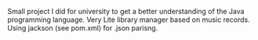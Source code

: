 Small project I did for university to get a better understanding of the Java programming language.
Very Lite library manager based on music records.
Using jackson (see pom.xml) for .json parisng.
